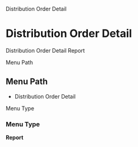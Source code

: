 
Distribution Order Detail
# Distribution Order Detail


Distribution Order Detail Report

Menu Path
## Menu Path



- Distribution Order Detail

Menu Type
### Menu Type

**Report**


